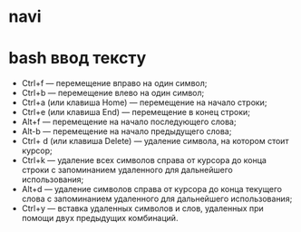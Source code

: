 navi
======

# bash ввод тексту

+ Ctrl+f   — перемещение вправо на один символ;
+ Ctrl+b  — перемещение влево на один символ;
+ Ctrl+a (или клавиша Home)  — перемещение на начало строки;
+ Ctrl+e (или клавиша End)   — перемещение в конец строки;
+ Alt+f  — перемещение на начало последующего слова;
+ Alt-b  — перемещение на начало предыдущего слова;
+ Ctrl+ d (или клавиша Delete)  — удаление  символа, на котором стоит курсор;
+ Ctrl+k  — удаление всех символов справа от курсора до конца строки с запоминанием удаленного для дальнейшего использования;
+ Alt+d   — удаление  символов справа от курсора до конца текущего слова с запоминанием удаленного для дальнейшего использования;
+ Ctrl+y   —  вставка удаленных символов и слов, удаленных при помощи двух предыдущих комбинаций.